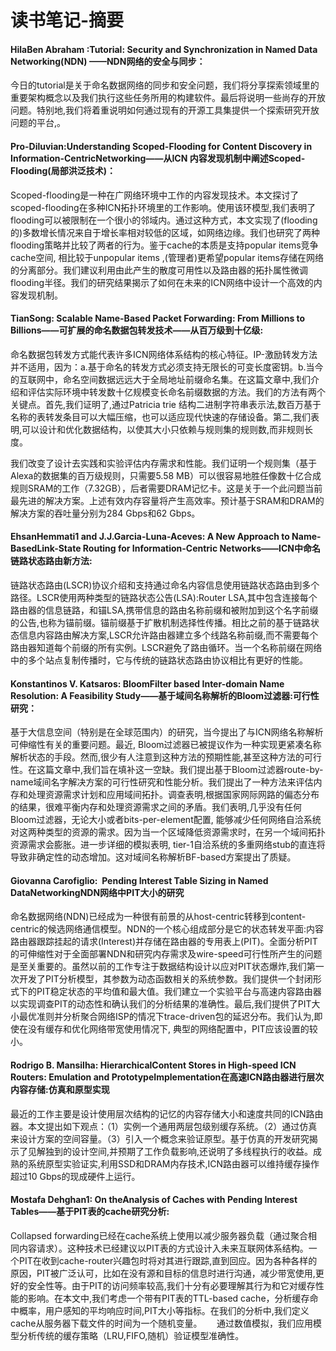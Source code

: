 # 读书笔记-摘要

#### HilaBen Abraham :Tutorial: Security and Synchronization in Named Data Networking(NDN) ——NDN网络的安全与同步：

​	今日的tutorial是关于命名数据网络的同步和安全问题，我们将分享探索领域里的重要架构概念以及我们执行这些任务所用的构建软件。最后将说明一些尚存的开放问题。特别地,我们将着重说明如何通过现有的开源工具集提供一个探索研究开放问题的平台,。

#### Pro-Diluvian:Understanding Scoped-Flooding for Content Discovery in Information-CentricNetworking——从ICN 内容发现机制中阐述Scoped-Flooding(局部洪泛技术)：

​	Scoped-flooding是一种在广网络环境中工作的内容发现技术。本文探讨了scoped-flooding在多种ICN拓扑环境里的工作影响。使用该环模型,我们表明了flooding可以被限制在一个很小的邻域内。通过这种方式，本文实现了(flooding的)多数增长情况来自于增长率相对较低的区域，如网络边缘。我们也研究了两种flooding策略并比较了两者的行为。鉴于cache的本质是支持popular items竞争cache空间, 相比较于unpopular items ,(管理者)更希望popular items存储在网络的分离部分。我们建议利用由此产生的散度可用性以及路由器的拓扑属性微调flooding半径。我们的研究结果揭示了如何在未来的ICN网络中设计一个高效的内容发现机制。

#### TianSong: Scalable Name-Based Packet Forwarding: From Millions to Billions——可扩展的命名数据包转发技术——从百万级到十亿级:

​	命名数据包转发方式能代表许多ICN网络体系结构的核心特征。IP-激励转发方法并不适用，因为：a.基于命名的转发方式必须支持无限长的可变长度密钥。b.当今的互联网中，命名空间数据远远大于全局地址前缀命名集。在这篇文章中,我们介绍和评估实际环境中转发数十亿规模变长命名前缀数据的方法。我们的方法有两个关键点。首先,我们证明了,通过Patricia trie 结构二进制字符串表示法,数百万基于名称的表转发条目可以大幅压缩，也可以适应现代快速的存储设备。第二,我们表明,可以设计和优化数据结构，以使其大小只依赖与规则集的规则数,而非规则长度。

​	我们改变了设计去实践和实验评估内存需求和性能。我们证明一个规则集（基于Alexa的数据集的百万级规则，只需要5.58 MB）可以很容易地胜任像数十亿合成规则SRAM的工作（7.32GB），后者需要DRAM记忆卡。这是关于一个此问题当前最先进的解决方案。上述有效内存容量将产生高效率。预计基于SRAM和DRAM的解决方案的吞吐量分别为284 Gbps和62 Gbps。

#### EhsanHemmati1 and J.J.Garcia-Luna-Aceves: A New Approach to Name-BasedLink-State Routing for Information-Centric Networks——ICN中命名链路状态路由新方法:

​	链路状态路由(LSCR)协议介绍和支持通过命名内容信息使用链路状态路由到多个路径。LSCR使用两种类型的链路状态公告(LSA):Router LSA,其中包含连接每个路由器的信息链路，和锚LSA,携带信息的路由名称前缀和被附加到这个名字前缀的公告,也称为锚前缀。锚前缀基于扩散机制选择性传播。相比之前的基于链路状态信息内容路由解决方案,LSCR允许路由器建立多个线路名称前缀,而不需要每个路由器知道每个前缀的所有实例。LSCR避免了路由循环。当一个名称前缀在网络中的多个站点复制传播时，它与传统的链路状态路由协议相比有更好的性能。

#### Konstantinos V. Katsaros: BloomFilter based Inter-domain Name Resolution: A Feasibility Study——基于域间名称解析的Bloom过滤器:可行性研究：

​	基于大信息空间（特别是在全球范围内）的研究，当今提出了与ICN网络名称解析可伸缩性有关的重要问题。最近, Bloom过滤器已被提议作为一种实现更紧凑名称解析状态的手段。然而,很少有人注意到这种方法的预期性能,甚至这种方法的可行性。在这篇文章中,我们旨在填补这一空缺。我们提出基于Bloom过滤器route-by-name域间名字解决方案的可行性研究和性能分析。我们提出了一种方法来评估内存和处理资源需求计划和应用域间拓扑。调查表明,根据国家网际网路的偏态分布的结果，很难平衡内存和处理资源需求之间的矛盾。我们表明,几乎没有任何Bloom过滤器，无论大小或者bits-per-element配置, 能够减少任何网络自洽系统对这两种类型的资源的需求。因为当一个区域降低资源需求时，在另一个域间拓扑资源需求会膨胀。进一步详细的模拟表明, tier-1自洽系统的多重网络stub的直连将导致非确定性的动态增加。这对域间名称解析BF-based方案提出了质疑。

#### Giovanna Carofiglio:  Pending Interest Table Sizing in Named DataNetworkingNDN网络中PIT大小的研究

​	命名数据网络(NDN)已经成为一种很有前景的从host-centric转移到content-centric的候选网络通信模型。NDN的一个核心组成部分是它的状态转发平面:内容路由器跟踪挂起的请求(Interest)并存储在路由器的专用表上(PIT)。全面分析PIT的可伸缩性对于全面部署NDN和研究内存需求及wire-speed可行性所产生的问题是至关重要的。虽然以前的工作专注于数据结构设计以应对PIT状态爆炸,我们第一次开发了PIT分析模型，其参数为动态函数相关的系统参数。我们提供一个封闭形式下的PIT稳定状态的平均值和最大值。我们建立一个实验平台与高速内容路由器以实现调查PIT的动态性和确认我们的分析结果的准确性。最后,我们提供了PIT大小最优准则并分析聚合网络ISP的情况下trace-driven包的延迟分布。我们认为,即使在没有缓存和优化网络带宽使用情况下, 典型的网络配置中，PIT应该设置的较小。

#### Rodrigo B. Mansilha: HierarchicalContent Stores in High-speed ICN Routers: Emulation and PrototypeImplementation在高速ICN路由器进行层次内容存储:仿真和原型实现

​	最近的工作主要是设计使用层次结构的记忆的内容存储大小和速度共同的ICN路由器。本文提出如下观点：（1）实例一个通用两层包级别缓存系统。（2）通过仿真来设计方案的空间容量。（3）引入一个概念来验证原型。基于仿真的开发研究揭示了见解独到的设计空间,并预期了工作负载影响,还说明了多线程执行的收益。成熟的系统原型实验证实,利用SSD和DRAM内存技术,ICN路由器可以维持缓存操作超过10 Gbps的现成硬件上运行。

#### Mostafa Dehghan1: On theAnalysis of Caches with Pending Interest Tables——基于PIT表的cache研究分析:

Collapsed forwarding已经在cache系统上使用以减少服务器负载（通过聚合相同内容请求）。这种技术已经建议以PIT表的方式设计入未来互联网体系结构。一个PIT在收到cache-router兴趣包时将对其进行跟踪,直到回应。因为各种各样的原因，PIT被广泛认可，比如在没有源和目标的信息时进行沟通，减少带宽使用,更好的安全性等。由于PIT的访问频率较高,我们十分有必要理解其行为和它对缓存性能的影响。在本文中,我们考虑一个带有PIT表的TTL-based cache，分析缓存命中概率，用户感知的平均响应时间,PIT大小等指标。在我们的分析中,我们定义cache从服务器下载文件的时间为一个随机变量。      通过数值模拟，我们应用模型分析传统的缓存策略（LRU,FIFO,随机）验证模型准确性。

#### 